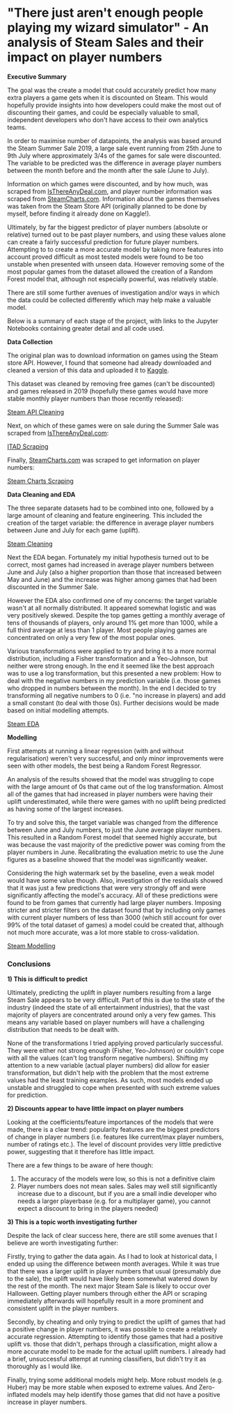 
# "There just aren't enough people playing my wizard simulator" - An analysis of Steam Sales and their impact on player numbers

**Executive Summary**

The goal was the create a model that could accurately predict how many extra players a game gets when it is discounted on Steam. This would hopefully provide insights into how developers could make the most out of discounting their games, and could be especially valuable to small, independent developers who don't have access to their own analytics teams.

In order to maximise number of datapoints, the analysis was based around the Steam Summer Sale 2019, a large sale event running from 25th June to 9th July where approximately 3/4s of the games for sale were discounted. The variable to be predicted was the difference in average player numbers between the month before and the month after the sale (June to July).

Information on which games were discounted, and by how much, was scraped from [IsThereAnyDeal.com](https://www.isthereanydeal.com), and player number information was scraped from [SteamCharts.com](https://www.steamcharts.com). Information about the games themselves was taken from the Steam Store API (originally planned to be done by myself, before finding it already done on Kaggle!).

Ultimately, by far the biggest predictor of player numbers (absolute or relative) turned out to be past player numbers, and using these values alone can create a fairly successful prediction for future player numbers. Attempting to to create a more accurate model by taking more features into account proved difficult as most tested models were found to be too unstable when presented with unseen data.
However removing some of the most popular games from the dataset allowed the creation of a Random Forest model that, although not especially powerful, was relatively stable.

There are still some further avenues of investigation and/or ways in which the data could be collected differently which may help make a valuable model.

Below is a summary of each stage of the project, with links to the Jupyter Notebooks containing greater detail and all code used.

**Data Collection**

The original plan was to download information on games using the Steam store API. However, I found that someone had already downloaded and cleaned a version of this data and uploaded it to [Kaggle](https://www.kaggle.com/nikdavis/steam-store-games).

This dataset was cleaned by removing free games (can't be discounted) and games released in 2019 (hopefully these games would have more stable monthly player numbers than those recently released):

[Steam API Cleaning](notebooks/steam_api_data_cleaning.ipynb)

Next, on which of these games were on sale during the Summer Sale was scraped from [IsThereAnyDeal.com](https://www.isthereanydeal.com):

[ITAD Scraping](notebooks/itad_scraping.ipynb)

Finally, [SteamCharts.com](https://www.steamcharts.com) was scraped to get information on player numbers:

[Steam Charts Scraping](notebooks/steamcharts_scraping.ipynb)


**Data Cleaning and EDA**

The three separate datasets had to be combined into one, followed by a large amount of cleaning and feature engineering. This included the creation of the target variable: the difference in average player numbers between June and July for each game (uplift).

[Steam Cleaning](notebooks/steam_data_cleaning.ipynb)


Next the EDA began. Fortunately my initial hypothesis turned out to be correct, most games had increased in average player numbers between June and July (also a higher proportion than those that increased between May and June) and the increase was higher among games that had been discounted in the Summer Sale.

However the EDA also confirmed one of my concerns: the target variable wasn't at all normally distributed. It appeared somewhat logistic and was very positively skewed. Despite the top games getting a monthly average of tens of thousands of players, only around 1% get more than 1000, while a full third average at less than 1 player. Most people playing games are concentrated on only a very few of the most popular ones.

Various transformations were applied to try and bring it to a more normal distribution, including a Fisher transformation and a Yeo-Johnson, but neither were strong enough. In the end it seemed like the best approach was to use a log transformation, but this presented a new problem: How to deal with the negative numbers in my prediction variable (i.e. those games who dropped in numbers between the month). In the end I decided to try transforming all negative numbers to 0 (i.e. "no increase in players) and add a small constant (to deal with those 0s). Further decisions would be made based on initial modelling attempts.

[Steam EDA](notebooks/steam_eda.ipynb)


**Modelling**

First attempts at running a linear regression (with and without regularisation) weren't very successful, and only minor improvements were seen with other models, the best being a Random Forest Regressor.

An analysis of the results showed that the model was struggling to cope with the large amount of 0s that came out of the log transformation. Almost all of the games that had increased in player numbers were having their uplift underestimated, while there were games with no uplift being predicted as having some of the largest increases.

To try and solve this, the target variable was changed from the difference between June and July numbers, to just the June average player numbers. This resulted in a Random Forest model that seemed highly accurate, but was because the vast majority of the predictive power was coming from the player numbers in June. Recalibrating the evaluation metric to use the June figures as a baseline showed that the model was significantly weaker. 

Considering the high watermark set by the baseline, even a weak model would have some value though. Also, investigation of the residuals showed that it was just a few predictions that were very strongly off and were significantly affecting the model's accuracy. All of these predictions were found to be from games that currently had large player numbers. Imposing stricter and stricter filters on the dataset found that by including only games with current player numbers of less than 3000 (which still account for over 99% of the total dataset of games) a model could be created that, although not much more accurate, was a lot more stable to cross-validation.

[Steam Modelling](notebooks/steam_modelling_writeup) 

### **Conclusions**

**1) This is difficult to predict**

Ultimately, predicting the uplift in player numbers resulting from a large Steam Sale appears to be very difficult. Part of this is due to the state of the industry (indeed the state of all entertainment industries), that the vast majority of players are concentrated around only a very few games. This means any variable based on player numbers will have a challenging distribution that needs to be dealt with.

None of the transformations I tried applying proved particularly successful. They were either not strong enough (Fisher, Yeo-Johnson) or couldn't cope with all the values (can't log transform negative numbers). Shifting my attention to a new variable (actual player numbers) did allow for easier transformation, but didn't help with the problem that the most extreme values had the least training examples. As such, most models ended up unstable and struggled to cope when presented with such extreme values for prediction.

**2) Discounts appear to have little impact on player numbers**

Looking at the coefficients/feature importances of the models that were made, there is a clear trend: popularity features are the biggest predictors of change in player numbers (i.e. features like current/max player numbers, number of ratings etc.). The level of discount provides very little predictive power, suggesting that it therefore has little impact.

There are a few things to be aware of here though:

1) The accuracy of the models were low, so this is not a definitive claim
2) Player numbers does not mean sales. Sales may well still significantly increase due to a discount, but if you are a small indie developer who needs a larger playerbase (e.g. for a multiplayer game), you cannot expect a discount to bring in the players needed)

**3) This is a topic worth investigating further**

Despite the lack of clear success here, there are still some avenues that I believe are worth investigating further:

Firstly, trying to gather the data again. As I had to look at historical data, I ended up using the difference between month averages. While it was true that there was a larger uplift in player numbers that usual (presumably due to the sale), the uplift would have likely been somewhat watered down by the rest of the month. The next major Steam Sale is likely to occur over Halloween. Getting player numbers through either the API or scraping immediately afterwards will hopefully result in a more prominent and consistent uplift in the player numbers.

Secondly, by cheating and only trying to predict the uplift of games that had a positive change in player numbers, it was possible to create a relatively accurate regression. Attempting to identify those games that had a positive uplift vs. those that didn't, perhaps through a classification, might allow a more accurate model to be made for the actual uplift numbers. I already had a brief, unsuccessful attempt at running classifiers, but didn't try it as thoroughly as I would like.

Finally, trying some additional models might help. More robust models (e.g. Huber) may be more stable when exposed to extreme values. And Zero-inflated models may help identify those games that did not have a positive increase in player numbers.
